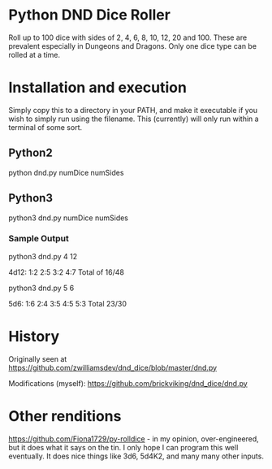 # Python DND Dice Roller
Roll up to 100 dice with sides of 2, 4, 6, 8, 10, 12, 20 and 100. These are prevalent especially in Dungeons and Dragons. Only one dice type can be rolled at a time.

# Installation and execution
Simply copy this to a directory in your PATH, and make it executable if you wish to simply run using the filename. This (currently) will only run within a terminal of some sort.

## Python2
python dnd.py numDice numSides

## Python3
python3 dnd.py numDice numSides

### Sample Output
python3 dnd.py 4 12  

4d12:   1:2 2:5 3:2 4:7 Total of 16/48

python3 dnd.py 5 6

5d6:   1:6 2:4 3:5 4:5 5:3 Total 23/30

# History
Originally seen at https://github.com/zwilliamsdev/dnd_dice/blob/master/dnd.py

Modifications (myself): https://github.com/brickviking/dnd_dice/dnd.py

# Other renditions
https://github.com/Fiona1729/py-rolldice - in my opinion, over-engineered, but it does what it says on the tin. I only hope I can program this well eventually. It does nice things like 3d6, 5d4K2, and many many other inputs.


